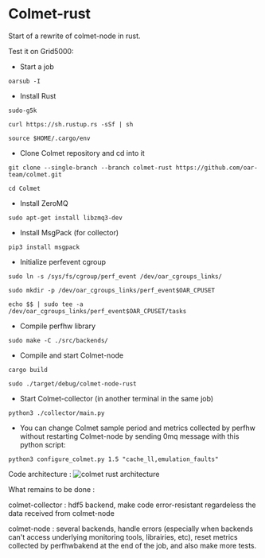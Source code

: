 # Colmet-rust

Start of a rewrite of colmet-node in rust.

Test it on Grid5000:

- Start a job

`oarsub -I`

- Install Rust

`sudo-g5k`

`curl https://sh.rustup.rs -sSf | sh`

`source $HOME/.cargo/env`

- Clone Colmet repository and cd into it

`git clone --single-branch --branch colmet-rust https://github.com/oar-team/colmet.git`

`cd Colmet`

- Install ZeroMQ

`sudo apt-get install libzmq3-dev`

- Install MsgPack (for collector)

`pip3 install msgpack`

- Initialize perfevent cgroup

```
sudo ln -s /sys/fs/cgroup/perf_event /dev/oar_cgroups_links/

sudo mkdir -p /dev/oar_cgroups_links/perf_event$OAR_CPUSET

echo $$ | sudo tee -a /dev/oar_cgroups_links/perf_event$OAR_CPUSET/tasks
```

- Compile perfhw library

`sudo make -C ./src/backends/`

- Compile and start Colmet-node

`cargo build`

`sudo ./target/debug/colmet-node-rust`

- Start Colmet-collector (in another terminal in the same job)

`python3 ./collector/main.py`

- You can change Colmet sample period and metrics collected by perfhw without restarting Colmet-node by sending 0mq message with this python script:

`python3 configure_colmet.py 1.5 "cache_ll,emulation_faults"`


Code architecture :
![colmet rust architecture](https://raw.githubusercontent.com/oar-team/colmet/colmet-rust/colmet%20rust.png)
 
What remains to be done :

colmet-collector : hdf5 backend, make code error-resistant regardeless the data received from colmet-node

colmet-node : several backends, handle errors (especially when backends can't access underlying monitoring tools, librairies, etc), reset metrics collected by perfhwbakend at the end of the job, and also make more tests.
